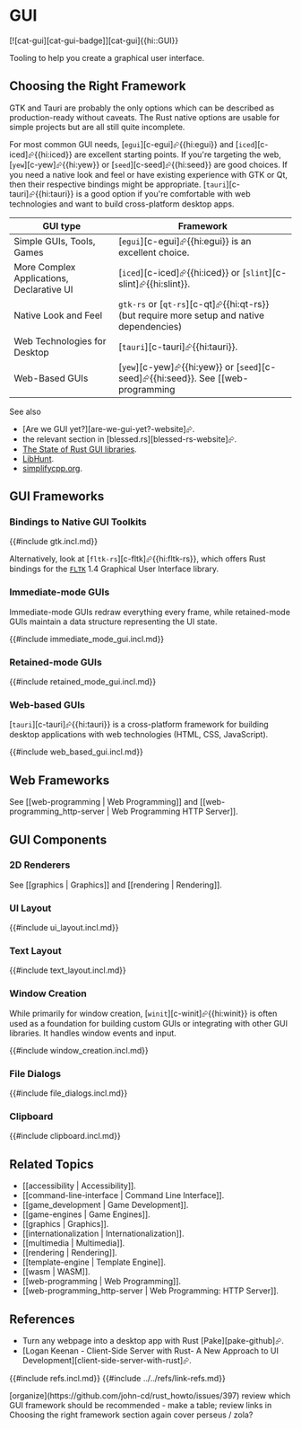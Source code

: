 # GUI

[![cat-gui][cat-gui-badge]][cat-gui]{{hi::GUI}}

Tooling to help you create a graphical user interface.

## Choosing the Right Framework

GTK and Tauri are probably the only options which can be described as production-ready without caveats. The Rust native options are usable for simple projects but are all still quite incomplete.

For most common GUI needs, [`egui`][c-egui]⮳{{hi:egui}} and [`iced`][c-iced]⮳{{hi:iced}} are excellent starting points. If you're targeting the web, [`yew`][c-yew]⮳{{hi:yew}} or [`seed`][c-seed]⮳{{hi:seed}} are good choices. If you need a native look and feel or have existing experience with GTK or Qt, then their respective bindings might be appropriate. [`tauri`][c-tauri]⮳{{hi:tauri}} is a good option if you're comfortable with web technologies and want to build cross-platform desktop apps.

| GUI type | Framework |
|---|---|
| Simple GUIs, Tools, Games | [`egui`][c-egui]⮳{{hi:egui}} is an excellent choice. |
| More Complex Applications, Declarative UI | [`iced`][c-iced]⮳{{hi:iced}} or [`slint`][c-slint]⮳{{hi:slint}}. |
| Native Look and Feel | `gtk-rs` or [`qt-rs`][c-qt]⮳{{hi:qt-rs}} (but require more setup and native dependencies) |
| Web Technologies for Desktop | [`tauri`][c-tauri]⮳{{hi:tauri}}. |
| Web-Based GUIs | [`yew`][c-yew]⮳{{hi:yew}} or [`seed`][c-seed]⮳{{hi:seed}}. See [[web-programming | Web Programming]] and [[web-programming_http-server | Web Programming: HTTP Server]] |

See also

- [Are we GUI yet?][are-we-gui-yet?-website]⮳.
- the relevant section in [blessed.rs][blessed-rs-website]⮳.
- [The State of Rust GUI libraries](https://blog.logrocket.com/state-rust-gui-libraries/).
- [LibHunt](https://www.libhunt.com/l/rust/topic/gui).
- [simplifycpp.org](https://simplifycpp.org/?id=a0507).

## GUI Frameworks

### Bindings to Native GUI Toolkits

{{#include gtk.incl.md}}

Alternatively, look at [`fltk-rs`][c-fltk]⮳{{hi:fltk-rs}}, which offers Rust bindings for the [`FLTK`](https://www.fltk.org) 1.4 Graphical User Interface library.

### Immediate-mode GUIs

Immediate-mode GUIs redraw everything every frame, while retained-mode GUIs maintain a data structure representing the UI state.

{{#include immediate_mode_gui.incl.md}}

### Retained-mode GUIs

{{#include retained_mode_gui.incl.md}}

### Web-based GUIs

[`tauri`][c-tauri]⮳{{hi:tauri}} is a cross-platform framework for building desktop applications with web technologies (HTML, CSS, JavaScript).

{{#include web_based_gui.incl.md}}

## Web Frameworks

See [[web-programming | Web Programming]] and [[web-programming_http-server | Web Programming HTTP Server]].

## GUI Components

### 2D Renderers

See [[graphics | Graphics]] and [[rendering | Rendering]].

### UI Layout

{{#include ui_layout.incl.md}}

### Text Layout

{{#include text_layout.incl.md}}

### Window Creation

While primarily for window creation, [`winit`][c-winit]⮳{{hi:winit}} is often used as a foundation for building custom GUIs or integrating with other GUI libraries. It handles window events and input.

{{#include window_creation.incl.md}}

### File Dialogs

{{#include file_dialogs.incl.md}}

### Clipboard

{{#include clipboard.incl.md}}

## Related Topics

- [[accessibility | Accessibility]].
- [[command-line-interface | Command Line Interface]].
- [[game_development | Game Development]].
- [[game-engines | Game Engines]].
- [[graphics | Graphics]].
- [[internationalization | Internationalization]].
- [[multimedia | Multimedia]].
- [[rendering | Rendering]].
- [[template-engine | Template Engine]].
- [[wasm | WASM]].
- [[web-programming | Web Programming]].
- [[web-programming_http-server | Web Programming: HTTP Server]].

## References

- Turn any webpage into a desktop app with Rust [Pake][pake-github]⮳.
- [Logan Keenan - Client-Side Server with Rust- A New Approach to UI Development][client-side-server-with-rust]⮳.

{{#include refs.incl.md}}
{{#include ../../refs/link-refs.md}}

<div class="hidden">
[organize](https://github.com/john-cd/rust_howto/issues/397)
review which GUI framework should be recommended - make a table; review links in Choosing the right framework section again
cover perseus / zola?
</div>
